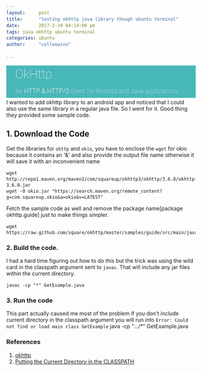 ```yaml
---
layout:     post
title:      "testing okhttp java library though ubuntu terminal"
date:       2017-2-10 04:14:00 pm
tags: java okhttp ubuntu terminal
categories: ubuntu
author:     "colleowino"

---
```

![okhttp](/img/okhttp.png "a HTTP & HTTP/2 client for android and java applications")
I wanted to add okhttp library to an android app and noticed that I could also use the same library in a regular java file. So I went for it. Good thing they provided some sample code.

## 1. Download the Code
Get the libraries for `okttp` and `okio`, you have to enclose the `wget` for okio  because it contains an '&' and also provide the output file name otherwise it will save it with an inconvenient name 

	wget http://repo1.maven.org/maven2/com/squareup/okhttp3/okhttp/3.6.0/okhttp-3.6.0.jar	
	wget -O okio.jar "https://search.maven.org/remote_content?g=com.squareup.okio&a=okio&v=LATEST"	

Fetch the sample code as well and remove the package name[package okhttp.guide] just to make things simpler.

	wget https://raw.github.com/square/okhttp/master/samples/guide/src/main/java/okhttp3/guide/GetExample.java 

### 2. Build the code.
I had a hard time figuring out how to do this but the trick was using the wild card in the classpath argument sent to `javac`. That will include any jar files within the current directory.

	javac -cp "*" GetExample.java

### 3. Run the code
This part actually caused me most of the problem if you don't include current directory in the classpath argument you will run into `Error: Could not find or load main class GetExample`
	java -cp ".:./*" GetExample.java

### References
1. [okhttp](http://square.github.io/okhttp/)
2. [Putting the Current Directory in the CLASSPATH
](http://javaevangelist.blogspot.co.ke/2008/06/putting-current-directory-in-classpath.html)

